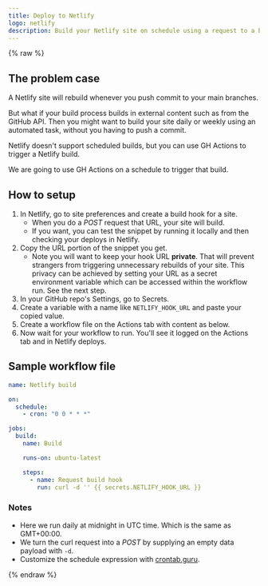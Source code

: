 ```yaml
---
title: Deploy to Netlify
logo: netlify
description: Build your Netlify site on schedule using a request to a build hook
---
```


{% raw %}


## The problem case

A Netlify site will rebuild whenever you push commit to your main branches.

But what if your build process builds in external content such as from the GitHub API. Then you might want to build your site daily or weekly using an automated task, without you having to push a commit.

Netlify doesn't support scheduled builds, but you can use GH Actions to trigger a Netlify build.

We are going to use GH Actions on a schedule to trigger that build.


## How to setup

1. In Netlify, go to site preferences and create a build hook for a site. 
    - When you do a _POST_ request that URL, your site will build. 
   - If you want, you can test the snippet by running it locally and then checking your deploys in Netlify.
1. Copy the URL portion of the snippet you get.
    - Note you will want to keep your hook URL **private**. That will prevent strangers from triggering unnecessary rebuilds of your site. This privacy can be achieved by setting your URL as a secret environment variable which can be accessed within the workflow run. See the next step.
1. In your GitHub repo's Settings, go to Secrets.
1. Create a variable with a name like `NETLIFY_HOOK_URL` and paste your copied value.
1. Create a workflow file on the Actions tab with content as below.
1. Now wait for your workflow to run. You'll see it logged on the Actions tab and in Netlify deploys.


## Sample workflow file

```yaml
name: Netlify build

on:
  schedule:
    - cron: "0 0 * * *"

jobs:
  build:
    name: Build

    runs-on: ubuntu-latest

    steps:
      - name: Request build hook
        run: curl -d '' {{ secrets.NETLIFY_HOOK_URL }}
```

### Notes

- Here we run daily at midnight in UTC time. Which is the same as GMT+00:00.
- We turn the curl request into a _POST_ by supplying an empty data payload with `-d`.
- Customize the schedule expression with [crontab.guru](https://crontab.guru).

{% endraw %}
